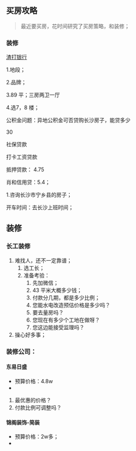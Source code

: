 ## 买房攻略
> 最近要买房，花时间研究了买房策略，和装修；

### 装修

[渣打银行](https://www.sc.com/cn/loans/mortgages/)





1.地段；

2.品牌；

3.89 平；三房两卫一厅

4.选7，8 楼；



公积金问题：异地公积金可否贷购长沙房子，能贷多少

30

社保贷款



打卡工资贷款



抵押贷款： 4.75



肖和信用贷：5.4；



1.咨询长沙市宁乡县的房子；

开车时间：去长沙上班时间；

## 装修

### 长工装修

1. 难找人，还不一定靠谱；
   1. 选工长；
   2. 准备考验：
      1. 先加微信；
      2. 43 平米大概多少钱；
      3. 付款分几期，都是多少比例；
      4. 您能水电改造预估价格是多少吗？
      5. 要去量房吗？
      6. 您现在有多少个工地在做呀？
      7. 您这边能接受监理吗？
2. 操心好多事；



### 装修公司：

#### 东易日盛

- 预算价格：4.8w
- 

1. 最优惠的价格？
2. 付款比例可调整吗？

#### 锦阁装饰-简装

- 预算价格：2w多；
- 